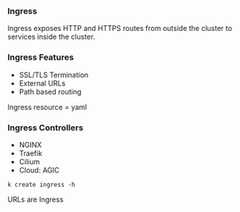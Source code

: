 ### Ingress
Ingress exposes HTTP and HTTPS routes from outside the cluster to services inside the cluster.

### Ingress Features
- SSL/TLS Termination
- External URLs
- Path based routing

Ingress resource = yaml

### Ingress Controllers
- NGINX
- Traefik
- Cilium
- Cloud: AGIC

``k create ingress -h``

URLs are Ingress
